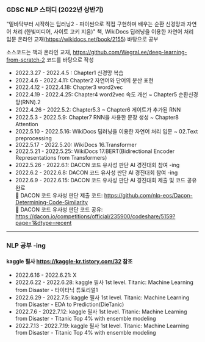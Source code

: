 ### GDSC NLP 스터디 (2022년 상반기)

"밑바닥부터 시작하는 딥러닝2 - 파이썬으로 직접 구현하며 배우는 순환 신경망과 자연어 처리 (한빛미디어, 사이토 고키 지음)" 책, WikiDocs 딥러닝을 이용한 자연어 처리 입문 온라인 교재(https://wikidocs.net/book/2155) 바탕으로 공부

소스코드는 책과 온라인 교재,  https://github.com/WegraLee/deep-learning-from-scratch-2 코드를 바탕으로 작성

- 2022.3.27 - 2022.4.5 : Chapter1 신경망 복습
- 2022.4.6 - 2022.4.11: Chapter2 자연어와 단어의 분산 표현
- 2022.4.12 - 2022.4.18: Chapter3 word2vec
- 2022.4.19 - 2022.4.25: Chapter4 word2vec 속도 개선 ~ Chapter5 순환신경망(RNN).2
- 2022.4.26 - 2022.5.2: Chapter5.3 ~ Chapter6 게이트가 추가된 RNN
- 2022.5.3 - 2022.5.9: Chapter7 RNN을 사용한 문장 생성 ~ Chapter8 Attention
- 2022.5.10 - 2022.5.16: WikiDocs 딥러닝을 이용한 자연어 처리 입문 ~ 02.Text preprocessing
- 2022.5.17 - 2022.5.20: WikiDocs 16.Transformer
- 2022.5.21 - 2022.5.25: WikiDocs 17.BERT(Bidirectional Encoder Representations from Transformers)
- 2022.5.26 - 2022.6.1: DACON 코드 유사성 판단 AI 경진대회 참여 -ing
- 2022.6.2 - 2022.6.8: DACON 코드 유사성 판단 AI 경진대회 참여 -ing
- 2022.6.9 - 2022.6.15: DACON 코드 유사성 판단 AI 경진대회 제출 및 코드 공유 완료   
📌 DACON 코드 유사성 판단 제출 코드: https://github.com/nlp-eos/Dacon-Determining-Code-Similarity   
📌 DACON 코드 유사성 판단 코드 공유: https://dacon.io/competitions/official/235900/codeshare/5159?page=1&dtype=recent

-----------------------

### NLP 공부 -ing
#### kaggle 필사 https://kaggle-kr.tistory.com/32 참조
- 2022.6.16 - 2022.6.21: X
- 2022.6.22 - 2022.6.28: kaggle 필사 1st level. Titanic: Machine Learning from Disaster - 타이타닉 튜토리얼1
- 2022.6.29 - 2022.7.5: kaggle 필사 1st level. Titanic: Machine Learning from Disaster - EDA to Prediction(DieTanic)
- 2022.7.6 - 2022.7.12: kaggle 필사 1st level. Titanic: Machine Learning from Disaster - Titanic Top 4% with ensemble modeling
- 2022.7.13 - 2022.7.19: kaggle 필사 1st level. Titanic: Machine Learning from Disaster - Titanic Top 4% with ensemble modeling
